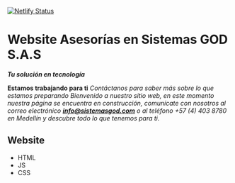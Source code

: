 [![Netlify Status](https://api.netlify.com/api/v1/badges/c7a1c4a6-11ef-42bd-92d8-dc0397eb2902/deploy-status)](https://app.netlify.com/sites/affectionate-montalcini-150155/deploys)
# Website Asesorías en Sistemas GOD S.A.S 
***Tu solución en tecnología***

**Estamos trabajando para ti**
*Contáctanos para saber más sobre lo que estamos preparando*
*Bienvenido a nuestro sitio web, en este momento nuestra página se encuentra en construcción, comunícate con nosotros al correo electrónico ***info@sistemasgod.com*** o al teléfono +57 (4) 403 8780 en Medellín y descubre todo lo que tenemos para ti.*

## Website 

* HTML
* JS
* CSS